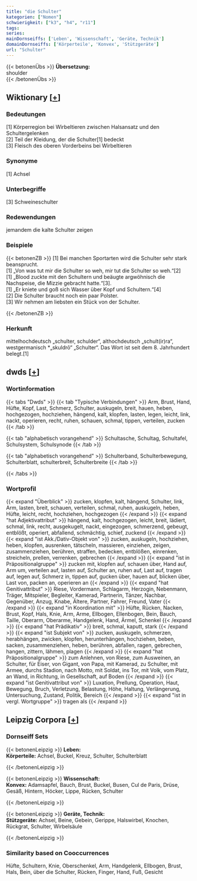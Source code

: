 ```yaml
---
title: "die Schulter"
kategorien: ["Nomen"]
schwierigkeit: ["k3", "h4", "r11"]
tags:
series:
mainDornseiffs: ['Leben', 'Wissenschaft', 'Geräte, Technik']
domainDornseiffs: ['Körperteile', 'Konvex', 'Stützgeräte']
url: "Schulter"
---
```


{{< betonenÜbs >}}
**Übersetzung:**  
shoulder  
{{< /betonenÜbs >}}

## Wiktionary [[+](https://de.wiktionary.org/wiki/Schulter)]

### Bedeutungen
[1] Körperregion bei Wirbeltieren zwischen Halsansatz und den Schultergelenken  
[2] Teil der Kleidung, der die Schulter[1] bedeckt  
[3] Fleisch des oberen Vorderbeins bei Wirbeltieren  

### Synonyme
[1] Achsel  

### Unterbegriffe
[3] Schweineschulter  

### Redewendungen
jemandem die kalte Schulter zeigen  

### Beispiele
{{< betonenZB >}}
[1] Bei manchen Sportarten wird die Schulter sehr stark beansprucht.  
[1] „Von was tut mir die Schulter so weh, mir tut die Schulter so weh.“[2]  
[1] „Blood zuckte mit den Schultern und beäugte argwöhnisch die Nachspeise, die Mizzie gebracht hatte.“[3].  
[1] „Er kniete und goß sich Wasser über Kopf und Schultern.“[4]  
[2] Die Schulter braucht noch ein paar Polster.  
[3] Wir nehmen am liebsten ein Stück von der Schulter.  

{{< /betonenZB >}}
### Herkunft
mittelhochdeutsch „schulter, schulder“, althochdeutsch „schult(ir)ra“, westgermanisch *„skuldrō“ „Schulter“. Das Wort ist seit dem 8. Jahrhundert belegt.[1]  



## dwds [[+](https://www.dwds.de/wb/Schulter)]

### Wortinformation
{{< tabs "Dwds" >}}
{{< tab "Typische Verbindungen" >}}
Arm, Brust, Hand, Hüfte, Kopf, Last, Schmerz, Schulter, auskugeln, breit, hauen, heben, hochgezogen, hochziehen, hängend, kalt, klopfen, lasten, legen, leicht, link, nackt, operieren, recht, ruhen, schauen, schmal, tippen, verteilen, zucken
{{< /tab >}}

{{< tab "alphabetisch vorangehend" >}}
Schultasche, Schultag, Schultafel, Schulsystem, Schulsynode
{{< /tab >}}

{{< tab "alphabetisch vorangehend" >}}
Schulterband, Schulterbewegung, Schulterblatt, schulterbreit, Schulterbreite
{{< /tab >}}

{{< /tabs >}}

### Wortprofil
{{< expand "Überblick" >}} zucken, klopfen, kalt, hängend, Schulter, link, Arm, lasten, breit, schauen, verteilen, schmal, ruhen, auskugeln, heben, Hüfte, leicht, recht, hochziehen, hochgezogen {{< /expand >}}
{{< expand "hat Adjektivattribut" >}} hängend, kalt, hochgezogen, leicht, breit, lädiert, schmal, link, recht, ausgekugelt, nackt, eingezogen, schmerzend, gebeugt, entblößt, operiert, abfallend, schmächtig, schief, zuckend {{< /expand >}}
{{< expand "ist Akk./Dativ-Objekt von" >}} zucken, auskugeln, hochziehen, heben, klopfen, ausrenken, tätscheln, massieren, einziehen, zeigen, zusammenziehen, berühren, straffen, bedecken, entblößen, einrenken, streicheln, prellen, verrenken, gebrechen {{< /expand >}}
{{< expand "ist in Präpositionalgruppe" >}} zucken mit, klopfen auf, schauen über, Hand auf, Arm um, verteilen auf, lasten auf, Schulter an, ruhen auf, Last auf, tragen auf, legen auf, Schmerz in, tippen auf, gucken über, hauen auf, blicken über, Last von, packen an, operieren an {{< /expand >}}
{{< expand "hat Genitivattribut" >}} Riese, Vordermann, Schlagarm, Herzogin, Nebenmann, Träger, Mitspieler, Begleiter, Kamerad, Partnerin, Tänzer, Nachbar, Gegenüber, Anzug, Knabe, Ältere, Partner, Fahrer, Freund, Vater {{< /expand >}}
{{< expand "in Koordination mit" >}} Hüfte, Rücken, Nacken, Brust, Kopf, Hals, Knie, Arm, Arme, Ellbogen, Ellenbogen, Bein, Bauch, Taille, Oberarm, Oberarme, Handgelenk, Hand, Ärmel, Schenkel {{< /expand >}}
{{< expand "hat Prädikativ" >}} breit, schmal, kaputt, stark {{< /expand >}}
{{< expand "ist Subjekt von" >}} zucken, auskugeln, schmerzen, herabhängen, zwicken, klopfen, herunterhängen, hochziehen, beben, sacken, zusammenziehen, heben, berühren, abfallen, ragen, gebrechen, hangen, zittern, lähmen, plagen {{< /expand >}}
{{< expand "hat Präpositionalgruppe" >}} zum Anlehnen, von Riese, zum Ausweinen, an Schulter, für Eiser, von Gigant, von Papa, mit Kamerad, zu Schulter, mit Armee, durchs Stadion, nach Motto, mit Soldat, ins Tor, mit Volk, vom Platz, an Wand, in Richtung, in Gesellschaft, auf Boden {{< /expand >}}
{{< expand "ist Genitivattribut von" >}} Luxation, Prellung, Operation, Haut, Bewegung, Bruch, Verletzung, Belastung, Höhe, Haltung, Verlängerung, Untersuchung, Zustand, Politik, Bereich {{< /expand >}}
{{< expand "ist in vergl. Wortgruppe" >}} tragen als {{< /expand >}}

## Leipzig Corpora [[+](https://corpora.uni-leipzig.de/en/res?word=Schulter&corpusId=deu_newscrawl-public_2018)]

### Dornseiff Sets
{{< betonenLeipzig >}}
**Leben:**  
**Körperteile:** Achsel, Buckel, Kreuz, Schulter, Schulterblatt  

{{< /betonenLeipzig >}}


{{< betonenLeipzig >}}
**Wissenschaft:**  
**Konvex:** Adamsapfel, Bauch, Brust, Buckel, Busen, Cul de Paris, Drüse, Gesäß, Hintern, Höcker, Lippe, Rücken, Schulter  

{{< /betonenLeipzig >}}


{{< betonenLeipzig >}}
**Geräte, Technik:**  
**Stützgeräte:** Achsel, Beine, Gebein, Gerippe, Halswirbel, Knochen, Rückgrat, Schulter, Wirbelsäule  

{{< /betonenLeipzig >}}

### Similarity based on Cooccurrences
Hüfte, Schultern, Knie, Oberschenkel, Arm, Handgelenk, Ellbogen, Brust, Hals, Bein, über die Schulter, Rücken, Finger, Hand, Fuß, Gesicht

